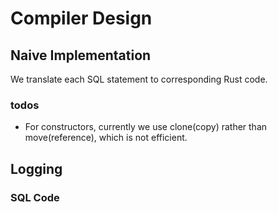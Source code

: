 # Compiler Design

## Naive Implementation

We translate each SQL statement to corresponding Rust code.

### todos

- For constructors, currently we use clone(copy) rather than move(reference), which is not efficient.

## Logging



### SQL Code 

